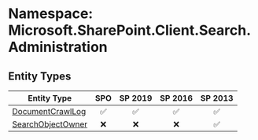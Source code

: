 # Namespace: Microsoft.SharePoint.Client.Search.Administration

## Entity Types

Entity Type | SPO | SP 2019 | SP 2016 | SP 2013
----------|:---:|:-------:|:-------:|:-------:
[DocumentCrawlLog](./EntityTypes/DocumentCrawlLog.md) | ✅ | ✅ | ✅ | ✅
[SearchObjectOwner](./EntityTypes/SearchObjectOwner.md) | ❌ | ❌ | ❌ | ✅